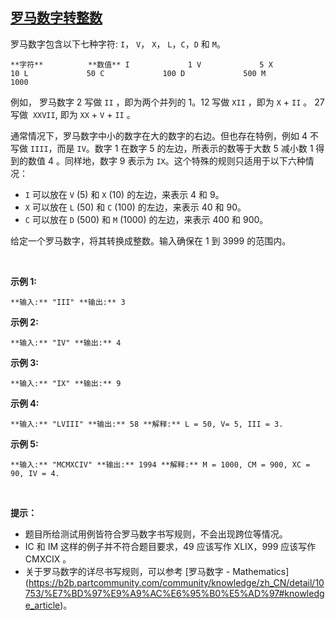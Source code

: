 ## [罗马数字转整数](https://leetcode-cn.com/problems/roman-to-integer/)

罗马数字包含以下七种字符: `I`， `V`， `X`， `L`，`C`，`D` 和 `M`。

`**字符**          **数值**
I             1
V             5
X             10
L             50
C             100
D             500
M             1000`

例如， 罗马数字 2 写做 `II` ，即为两个并列的 1。12 写做 `XII` ，即为 `X` + `II` 。 27 写做  `XXVII`, 即为 `XX` + `V` + `II` 。

通常情况下，罗马数字中小的数字在大的数字的右边。但也存在特例，例如 4 不写做 `IIII`，而是 `IV`。数字 1 在数字 5 的左边，所表示的数等于大数 5 减小数 1 得到的数值 4 。同样地，数字 9 表示为 `IX`。这个特殊的规则只适用于以下六种情况：

*   `I` 可以放在 `V` (5) 和 `X` (10) 的左边，来表示 4 和 9。
*   `X` 可以放在 `L` (50) 和 `C` (100) 的左边，来表示 40 和 90。 
*   `C` 可以放在 `D` (500) 和 `M` (1000) 的左边，来表示 400 和 900。

给定一个罗马数字，将其转换成整数。输入确保在 1 到 3999 的范围内。

 

**示例 1:**

`**输入:** "III"
**输出:** 3`

**示例 2:**

`**输入:** "IV"
**输出:** 4`

**示例 3:**

`**输入:** "IX"
**输出:** 9`

**示例 4:**

`**输入:** "LVIII"
**输出:** 58
**解释:** L = 50, V= 5, III = 3.
`

**示例 5:**

`**输入:** "MCMXCIV"
**输出:** 1994
**解释:** M = 1000, CM = 900, XC = 90, IV = 4.`

 

**提示：**

*   题目所给测试用例皆符合罗马数字书写规则，不会出现跨位等情况。
*   IC 和 IM 这样的例子并不符合题目要求，49 应该写作 XLIX，999 应该写作 CMXCIX 。
*   关于罗马数字的详尽书写规则，可以参考 [罗马数字 - Mathematics] (https://b2b.partcommunity.com/community/knowledge/zh_CN/detail/10753/%E7%BD%97%E9%A9%AC%E6%95%B0%E5%AD%97#knowledge_article)。